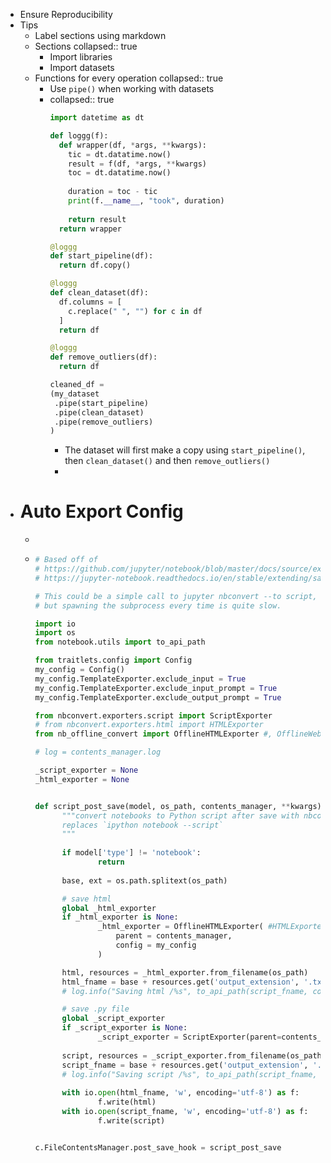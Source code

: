 - Ensure Reproducibility
- Tips
	- Label sections using markdown
	- Sections
	  collapsed:: true
		- Import libraries
		- Import datasets
	- Functions for every operation
	  collapsed:: true
		- Use `pipe()` when working with datasets
		- collapsed:: true
		  ```python
		  import datetime as dt
		  
		  def loggg(f):
		    def wrapper(df, *args, **kwargs):
		      tic = dt.datatime.now()
		      result = f(df, *args, **kwargs)
		      toc = dt.datatime.now()
		      
		      duration = toc - tic
		      print(f.__name__, "took", duration)
		      
		      return result
		    return wrapper
		  
		  @loggg
		  def start_pipeline(df):
		    return df.copy()
		  
		  @loggg
		  def clean_dataset(df):
		    df.columns = [
		      c.replace(" ", "") for c in df
		    ]
		    return df
		  
		  @loggg
		  def remove_outliers(df):
		    return df
		  
		  cleaned_df = 
		  (my_dataset
		   .pipe(start_pipeline)
		   .pipe(clean_dataset)
		   .pipe(remove_outliers)
		  )
		  ```
			- The dataset will first make a copy using `start_pipeline()`, then `clean_dataset()` and then `remove_outliers()`
			-
- # Auto Export Config
	-
	- ```python
	  # Based off of
	  # https://github.com/jupyter/notebook/blob/master/docs/source/extending/savehooks.rst
	  # https://jupyter-notebook.readthedocs.io/en/stable/extending/savehooks.html
	  
	  # This could be a simple call to jupyter nbconvert --to script,
	  # but spawning the subprocess every time is quite slow.
	  
	  import io
	  import os
	  from notebook.utils import to_api_path
	  
	  from traitlets.config import Config
	  my_config = Config()
	  my_config.TemplateExporter.exclude_input = True
	  my_config.TemplateExporter.exclude_input_prompt = True
	  my_config.TemplateExporter.exclude_output_prompt = True
	  
	  from nbconvert.exporters.script import ScriptExporter
	  # from nbconvert.exporters.html import HTMLExporter
	  from nb_offline_convert import OfflineHTMLExporter #, OfflineWebPDFExporter
	  
	  # log = contents_manager.log
	  
	  _script_exporter = None
	  _html_exporter = None
	  
	  
	  def script_post_save(model, os_path, contents_manager, **kwargs):
	  		"""convert notebooks to Python script after save with nbconvert
	  		replaces `ipython notebook --script`
	  		"""
	  	
	  		if model['type'] != 'notebook':
	  				return
	  		
	  		base, ext = os.path.splitext(os_path)
	  
	  		# save html
	  		global _html_exporter
	  		if _html_exporter is None:
	  				_html_exporter = OfflineHTMLExporter( #HTMLExporter
	  					parent = contents_manager,
	  					config = my_config
	  				)
	  
	  		html, resources = _html_exporter.from_filename(os_path)
	  		html_fname = base + resources.get('output_extension', '.txt')
	  		# log.info("Saving html /%s", to_api_path(script_fname, contents_manager.root_dir))
	  
	  		# save .py file
	  		global _script_exporter
	  		if _script_exporter is None:
	  				_script_exporter = ScriptExporter(parent=contents_manager)
	  		
	  		script, resources = _script_exporter.from_filename(os_path)
	  		script_fname = base + resources.get('output_extension', '.txt')
	  		# log.info("Saving script /%s", to_api_path(script_fname, contents_manager.root_dir))
	  	
	  		with io.open(html_fname, 'w', encoding='utf-8') as f:
	  				f.write(html)
	  		with io.open(script_fname, 'w', encoding='utf-8') as f:
	  				f.write(script)
	  
	  
	  c.FileContentsManager.post_save_hook = script_post_save
	  ```